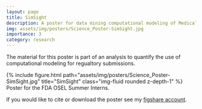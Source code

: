```yaml
---
layout: page
title: SimSight
description: A poster for data mining computational modeling of Medical Devices. 
img: assets/img/posters/Science_Poster-SimSight.jpg
importance: 3
category: research
---
```


The material for this poster is part of an analysis to quantify the use of computational modeling for regualtory submissions. 


<div class="row">
    <div class="col-sm mt-3 mt-md-0">
        {% include figure.html path="assets/img/posters/Science_Poster-SimSight.jpg" title="SimSight" class="img-fluid rounded z-depth-1" %}
    </div>
</div>
<div class="caption">
    Poster for the FDA OSEL Summer Interns. 
</div>

If you would like to cite or download the poster see my <a href="https://figshare.com/articles/poster/SimSight_Data_Mining_to_Determine_the_Role_of_Computational_Modeling_and_Simulation_in_Regulatory_Decisions_for_Marketed_Medical_Devices/9741413">figshare account</a>. 


